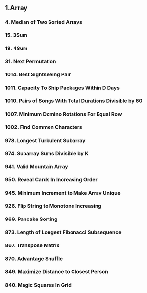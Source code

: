 ## 1.Array
### 4. Median of Two Sorted Arrays
### 15. 3Sum
### 18. 4Sum
### 31. Next Permutation
### 1014. Best Sightseeing Pair
### 1011. Capacity To Ship Packages Within D Days
### 1010. Pairs of Songs With Total Durations Divisible by 60
### 1007. Minimum Domino Rotations For Equal Row
### 1002. Find Common Characters
### 978. Longest Turbulent Subarray
### 974. Subarray Sums Divisible by K
### 941. Valid Mountain Array
### 950. Reveal Cards In Increasing Order
### 945. Minimum Increment to Make Array Unique
### 926. Flip String to Monotone Increasing
### 969. Pancake Sorting
### 873. Length of Longest Fibonacci Subsequence
### 867. Transpose Matrix
### 870. Advantage Shuffle
### 849. Maximize Distance to Closest Person
### 840. Magic Squares In Grid
